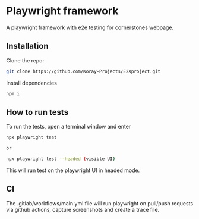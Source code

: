 # Playwright framework

A playwright framework with e2e testing for cornerstones webpage.

## Installation

Clone the repo:

```sh
git clone https://github.com/Koray-Projects/E2Xproject.git
```

Install dependencies

```sh
npm i
```

## How to run tests

To run the tests, open a terminal window and enter

```sh
npx playwright test

or

npx playwright test --headed (visible UI)
```

This will run test on the playwright UI in headed mode.

## CI

The .gitlab/workflows/main.yml file will run playwright on pull/push requests via github actions, capture screenshots and create a trace file.
